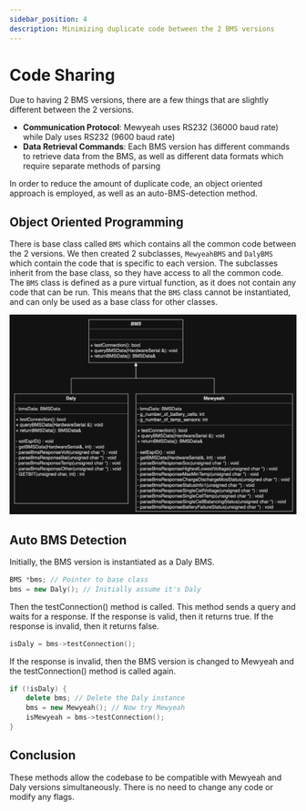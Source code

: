 ```yaml
---
sidebar_position: 4
description: Minimizing duplicate code between the 2 BMS versions
---
```


# Code Sharing
Due to having 2 BMS versions, there are a few things that are slightly different between the 2 versions.
- **Communication Protocol**: Mewyeah uses RS232 (36000 baud rate) while Daly uses RS232 (9600 baud rate)
- **Data Retrieval Commands**: Each BMS version has different commands to retrieve data from the BMS, as well as different data formats which require separate methods of parsing

In order to reduce the amount of duplicate code, an object oriented approach is employed, as well as an auto-BMS-detection method. 

## Object Oriented Programming
There is base class called `BMS` which contains all the common code between the 2 versions. We then created 2 subclasses, `MewyeahBMS` and `DalyBMS` which contain the code that is specific to each version. The subclasses inherit from the base class, so they have access to all the common code. The `BMS` class is defined as a pure virtual function, as it does not contain any code that can be run. This means that the `BMS` class cannot be instantiated, and can only be used as a base class for other classes.

![UML Diagram](./img/umlDiagram.png)


## Auto BMS Detection
Initially, the BMS version is instantiated as a Daly BMS. 
```cpp
BMS *bms; // Pointer to base class
bms = new Daly(); // Initially assume it's Daly
```
Then the testConnection() method is called. This method sends a query and waits for a response. If the response is valid, then it returns true. If the response is invalid, then it returns false. 
```cpp
isDaly = bms->testConnection();
```
If the response is invalid, then the BMS version is changed to Mewyeah and the testConnection() method is called again. 
```cpp
if (!isDaly) {
    delete bms; // Delete the Daly instance
    bms = new Mewyeah(); // Now try Mewyeah
    isMewyeah = bms->testConnection();
}
```

## Conclusion
These methods allow the codebase to be compatible with Mewyeah and Daly versions simultaneously. There is no need to change any code or modify any flags.

